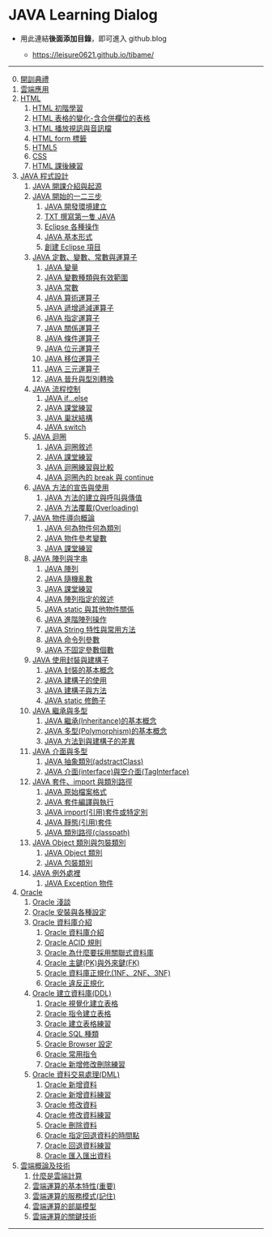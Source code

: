 <h1>JAVA Learning Dialog</h1>

- 用此連結**後面添加目錄**，即可進入 github.blog

  - https://leisure0621.github.io/tibame/

---

0. [開訓典禮](./0.開訓典禮/1-0.開訓典禮與日常事項.html)
1. [雲端應用](./1.雲端應用/1-1.雲端應用與介紹.html)
2. [HTML](./2.Html/1.初階學習.html)
   1. [HTML 初階學習](./2.Html/1.初階學習.html)
   2. [HTML 表格的變化-含合併欄位的表格](./2.Html/2.表格的變化-含合併欄位的表格.html)
   3. [HTML 播放視訊與音訊檔](./2.Html/3.播放視訊與音訊檔.html)
   4. [HTML form 標籤](./2.Html/4.form標籤.html)
   5. [HTML5](./2.Html/5.HTML5.html)
   6. [CSS](./2.Html/6.CSS.html)
   7. [HTML 課後練習](./2.Html/7.HTML課後練習.html)
3. [JAVA 程式設計](./3.JAVA程式設計/1.JAVA導論/1-1.JAVA開課介紹與起源.html)
   1. [JAVA 開課介紹與起源](./3.JAVA程式設計/1.JAVA導論/1-1.JAVA開課介紹與起源.html)
   2. [JAVA 開始的一二三步](./3.JAVA程式設計/2.JAVA開發環境建立/2-1.JAVA開發環境建立.html)
      1. [JAVA 開發環境建立](./3.JAVA程式設計/2.JAVA開發環境建立/2-1.JAVA開發環境建立.html)
      2. [TXT 撰寫第一隻 JAVA](./3.JAVA程式設計/2.JAVA開發環境建立/2-2.TXT撰寫第一隻JAVA.html)
      3. [Eclipse 各種操作](./3.JAVA程式設計/2.JAVA開發環境建立/2-3.Eclipse各種操作.html)
      4. [JAVA 基本形式](./3.JAVA程式設計/2.JAVA開發環境建立/2-4.JAVA基本形式.html)
      5. [創建 Eclipse 項目](./3.JAVA程式設計/2.JAVA開發環境建立/2-5.創建Eclipse項目.html)
   3. [JAVA 定數、變數、常數與運算子](./3.JAVA程式設計/3.定數、變數、常數與運算子/3-1.JAVA變量.html)
      1. [JAVA 變量](./3.JAVA程式設計/3.定數、變數、常數與運算子/3-1.JAVA變量.html)
      2. [JAVA 變數種類與有效範圍](./3.JAVA程式設計/3.定數、變數、常數與運算子/3-2.變數種類與有效範圍.html)
      3. [JAVA 常數](./3.JAVA程式設計/3.定數、變數、常數與運算子/3-3.JAVA常數.html)
      4. [JAVA 算術運算子](./3.JAVA程式設計/3.定數、變數、常數與運算子/3-4.算術運算子.html)
      5. [JAVA 遞增遞減運算子](./3.JAVA程式設計/3.定數、變數、常數與運算子/3-5.遞增遞減運算子.html)
      6. [JAVA 指定運算子](./3.JAVA程式設計/3.定數、變數、常數與運算子/3-6.指定運算子.html)
      7. [JAVA 關係運算子](./3.JAVA程式設計/3.定數、變數、常數與運算子/3-7.關係運算子.html)
      8. [JAVA 條件運算子](./3.JAVA程式設計/3.定數、變數、常數與運算子/3-8.條件運算子.html)
      9. [JAVA 位元運算子](./3.JAVA程式設計/3.定數、變數、常數與運算子/3-9.位元運算子.html)
      10. [JAVA 移位運算子](./3.JAVA程式設計/3.定數、變數、常數與運算子/3-10.移位運算子.html)
      11. [JAVA 三元運算子](./3.JAVA程式設計/3.定數、變數、常數與運算子/3-11.三元運算子.html)
      12. [JAVA 晉升與型別轉換](./3.JAVA程式設計/3.定數、變數、常數與運算子/3-12.晉升與型別轉換.html)
   4. [JAVA 流程控制](./3.JAVA程式設計/4.流程控制/4-1.if...else.html)
      1. [JAVA if...else](./3.JAVA程式設計/4.流程控制/4-1.if...else.html)
      2. [JAVA 課堂練習](./3.JAVA程式設計/4.流程控制/4-2.課堂練習.html)
      3. [JAVA 巢狀結構](./3.JAVA程式設計/4.流程控制/4-3.巢狀結構.html)
      4. [JAVA switch](./3.JAVA程式設計/4.流程控制/4-4.switch.html)
   5. [JAVA 迴圈](./3.JAVA程式設計/5.迴圈/5-1.迴圈敘述.html)
      1. [JAVA 迴圈敘述](./3.JAVA程式設計/5.迴圈/5-1.迴圈敘述.html)
      2. [JAVA 課堂練習](./3.JAVA程式設計/5.迴圈/5-2.課堂作業.html)
      3. [JAVA 迴圈練習與比較](./3.JAVA程式設計/5.迴圈/5-3.迴圈練習與比較.html)
      4. [JAVA 迴圈內的 break 與 continue](./3.JAVA程式設計/5.迴圈/5-4.迴圈內的break與continue.html)
   6. [JAVA 方法的宣告與使用](./3.JAVA程式設計/6.方法的宣告與使用/6-1.方法的建立與呼叫與傳值.html)
      1. [JAVA 方法的建立與呼叫與傳值](./3.JAVA程式設計/6.方法的宣告與使用/6-1.方法的建立與呼叫與傳值.html)
      2. [JAVA 方法覆載(Overloading)](<./3.JAVA程式設計/6.方法的宣告與使用/6-2.方法覆載(Overloading).html>)
   7. [JAVA 物件導向概論](./3.JAVA程式設計/7.物件導向概論/7-1.何為物件何為類別.html)
      1. [JAVA 何為物件何為類別](./3.JAVA程式設計/7.物件導向概論/7-1.何為物件何為類別.html)
      2. [JAVA 物件參考變數](./3.JAVA程式設計/7.物件導向概論/7-2.物件參考變數.html)
      3. [JAVA 課堂練習](./3.JAVA程式設計/7.物件導向概論/7-3.課堂練習.html)
   8. [JAVA 陣列與字串](./3.JAVA程式設計/8.陣列與字串/8-1.陣列.html)
      1. [JAVA 陣列](./3.JAVA程式設計/8.陣列與字串/8-1.陣列.html)
      2. [JAVA 隨機亂數](./3.JAVA程式設計/8.陣列與字串/8-2.隨機亂數.html)
      3. [JAVA 課堂練習](./3.JAVA程式設計/8.陣列與字串/8-3.課堂練習.html)
      4. [JAVA 陣列指定的敘述](./3.JAVA程式設計/8.陣列與字串/8-4.陣列指定的敘述.html)
      5. [JAVA static 與其他物件關係](./3.JAVA程式設計/8.陣列與字串/8-5.static與其他物件關係.html)
      6. [JAVA 進階陣列操作](./3.JAVA程式設計/8.陣列與字串/8-6.進階陣列操作.html)
      7. [JAVA String 特性與常用方法](./3.JAVA程式設計/8.陣列與字串/8-7.String特性與常用方法.html)
      8. [JAVA 命令列參數](./3.JAVA程式設計/8.陣列與字串/8-8.命令列參數.html)
      9. [JAVA 不固定參數個數](./3.JAVA程式設計/8.陣列與字串/8-9.不固定參數個數.html)
   9. [JAVA 使用封裝與建構子](./3.JAVA程式設計/9.使用封裝與建構子/9-1.封裝的基本概念.html)
      1. [JAVA 封裝的基本概念](./3.JAVA程式設計/9.使用封裝與建構子/9-1.封裝的基本概念.html)
      2. [JAVA 建構子的使用](./3.JAVA程式設計/9.使用封裝與建構子/9-2.建構子的使用.html)
      3. [JAVA 建構子與方法](./3.JAVA程式設計/9.使用封裝與建構子/9-3.建構子與方法.html)
      4. [JAVA static 修飾子](./3.JAVA程式設計/9.使用封裝與建構子/9-4.static修飾子.html)
   10. [JAVA 繼承與多型](<./3.JAVA程式設計/10.繼承與多型/10-1.繼承(Inheritance)基本概念.html>)
       1. [JAVA 繼承(Inheritance)的基本概念](<./3.JAVA程式設計/10.繼承與多型/10-1.繼承(Inheritance)基本概念.html>)
       2. [JAVA 多型(Polymorphism)的基本概念](./3.JAVA程式設計/10.繼承與多型/10-2.多型.html)
       3. [JAVA 方法到與建構子的差異](./3.JAVA程式設計/10.繼承與多型/10-3.方法到與建構子的差異.html)
   11. [JAVA 介面與多型](<./3.JAVA程式設計/11.介面與多型/11-1.抽象類別(adstractClass).html>)
       1. [JAVA 抽象類別(adstractClass)](<./3.JAVA程式設計/11.介面與多型/11-1.抽象類別(adstractClass).html>)
       2. [JAVA 介面(interface)與空介面(TagInterface)](<./3.JAVA程式設計/11.介面與多型/11-2.介面(interface)與空介面(TagInterface).html>)
   12. [JAVA 套件、import 與類別路徑](./3.JAVA程式設計/12.套件、import與類別路徑/12-1.Java原始檔案格式.html)
       1. [JAVA 原始檔案格式](./3.JAVA程式設計/12.套件、import與類別路徑/12-1.Java原始檔案格式.html)
       2. [JAVA 套件編譯與執行](./3.JAVA程式設計/12.套件、import與類別路徑/12-2.套件編譯與執行.html)
       3. [JAVA import(引用)套件或特定別](<./3.JAVA程式設計/12.套件、import與類別路徑/12-3.import(引用)套件或特定別.html>)
       4. [JAVA 靜態(引用)套件](<./3.JAVA程式設計/12.套件、import與類別路徑/12-4.靜態(引用)套件.html>)
       5. [JAVA 類別路徑(classpath)](<./3.JAVA程式設計/12.套件、import與類別路徑/12-5.類別路徑(classpath).html>)
   13. [JAVA Object 類別與包裝類別](./3.JAVA程式設計/13.Object類別與包裝類別/13-1.Object類別.html)
       1. [JAVA Object 類別](./3.JAVA程式設計/13.Object類別與包裝類別/13-1.Object類別.html)
       2. [JAVA 包裝類別](./3.JAVA程式設計/13.Object類別與包裝類別/13-2.包裝類別.html)
   14. [JAVA 例外處裡](./3.JAVA程式設計/14.例外處裡/14-1.Exception物件.html)
       1. [JAVA Exception 物件](./3.JAVA程式設計/14.例外處裡/14-1.Exception物件.html)
4. [Oracle](./4.Oracle/0.Oracle淺談/0-1.淺入Oracle.html)
   1. [Oracle 淺談](./4.Oracle/0.Oracle淺談/0-1.淺入Oracle.html)
   2. [Oracle 安裝與各種設定](./4.Oracle/1.Oracle安裝/1-1.Oracle安裝與各種設定.html)
   3. [Oracle 資料庫介紹](<./4.Oracle/3.建立資料庫(DDL)/2-1.資料庫介紹.html>)
      1. [Oracle 資料庫介紹](<./4.Oracle/3.建立資料庫(DDL)/2-1.資料庫介紹.html>)
      2. [Oracle ACID 規則](<./4.Oracle/3.建立資料庫(DDL)/2-2.ACID規則.html>)
      3. [Oracle 為什麼要採用關聯式資料庫](<./4.Oracle/3.建立資料庫(DDL)/2-3.為什麼要採用關聯式資料庫.html>)
      4. [Oracle 主鍵(PK)與外來鍵(FK)](<./4.Oracle/3.建立資料庫(DDL)/2-7.主鍵(PK)與外來鍵(FK).html>)
      5. [Oracle 資料庫正規化(1NF、2NF、3NF)](<./4.Oracle/3.建立資料庫(DDL)/2-10.資料庫正規化(1NF、2NF、3NF).html>)
      6. [Oracle 違反正規化](<./4.Oracle/3.建立資料庫(DDL)/2-13.違反正規化.html>)
   4. [Oracle 建立資料庫(DDL)](./4.Oracle/3.建立資料庫/3-0.視覺化建立表格.html)
      1. [Oracle 視覺化建立表格](./4.Oracle/3.建立資料庫/3-0.視覺化建立表格.html)
      2. [Oracle 指令建立表格](./4.Oracle/3.建立資料庫/3-1.建立表格.html)
      3. [Oracle 建立表格練習](./4.Oracle/3.建立資料庫/3-2.建立表格練習.html)
      4. [Oracle SQL 種類](./4.Oracle/3.建立資料庫/3-3.SQL種類.html)
      5. [Oracle Browser 設定](./4.Oracle/3.建立資料庫/3-10.Browser設定.html)
      6. [Oracle 常用指令](./4.Oracle/3.建立資料庫/3-11.常用指令.html)
      7. [Oracle 新增修改刪除練習](./4.Oracle/3.建立資料庫/3-12.新增修改刪除練習.html)
   5. [Oracle 資料交易處理(DML)](<./4.Oracle/4.資料交易處理(DML)/4-1.新增資料.html>)
      1. [Oracle 新增資料](<./4.Oracle/4.資料交易處理(DML)/4-1.新增資料.html>)
      2. [Oracle 新增資料練習](<./4.Oracle/4.資料交易處理(DML)/4-2.新增資料練習.html>)
      3. [Oracle 修改資料](<./4.Oracle/4.資料交易處理(DML)/4-3.修改資料.html>)
      4. [Oracle 修改資料練習](<./4.Oracle/4.資料交易處理(DML)/4-4.修改資料練習.html>)
      5. [Oracle 刪除資料](<./4.Oracle/4.資料交易處理(DML)/4-5.刪除資料.html>)
      6. [Oracle 指定回退資料的時間點](<./4.Oracle/4.資料交易處理(DML)/4-6.指定回退資料的時間點.html>)
      7. [Oracle 回退資料練習](<./4.Oracle/4.資料交易處理(DML)/4-7.回退資料練習.html>)
      8. [Oracle 匯入匯出資料](<./4.Oracle/4.資料交易處理(DML)/4-8.匯入匯出資料.html>)
5. [雲端概論及技術](./5.雲端概論及技術/1.雲端運算概論/1-1.什麼是雲端計算.html)
   1. [什麼是雲端計算](./5.雲端概論及技術/1.雲端運算概論/1-1.什麼是雲端計算.html)
   2. [雲端運算的基本特性(重要)](<./5.雲端概論及技術/1.雲端運算概論/1-2.雲端運算的基本特性(重要).html>)
   3. [雲端運算的服務模式(記住)](<./5.雲端概論及技術/1.雲端運算概論/1-3.雲端運算的服務模式(記住).html>)
   4. [雲端運算的部屬模型](./5.雲端概論及技術/1.雲端運算概論/1-4.雲端運算的部屬模型.html)
   5. [雲端運算的關鍵技術](./5.雲端概論及技術/1.雲端運算概論/1-5.雲端運算的關鍵技術.html)

---
